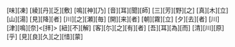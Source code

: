 [味][凍] [綾][丹][乏][敷] [鳴][神][乃] [音][耳][聞][師] [三][芳][野][之] [真][木][立][山][湯] [見][降][者] [川][之][瀬][毎] [開][来][者] [朝][霧][立] [夕][去][者] [川][津][鳴][奈]<[拝]> [紐][不][解] [客][尓][之][有][者] [吾][耳][為][而] [清][川][原][乎] [見][良][久][之][惜][蒙]
